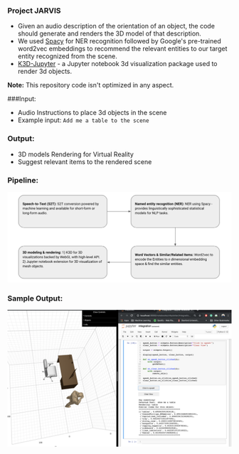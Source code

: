 ### Project JARVIS  
- Given an audio description of the orientation of an object, the code should generate and renders the 3D model of that description.  
- We used [Spacy](https://spacy.io/) for NER recognition followed by Google's pre-trained word2vec embeddings to recommend the relevant entities to our target entity recognized from the scene.  
- [K3D-Jupyter](https://k3d-jupyter.readthedocs.io) - a Jupyter notebook 3d visualization package used to render 3d objects.    

**Note:** This repository code isn't optimized in any aspect. 

###Input:  
- Audio Instructions to place 3d objects in the scene
- Example input: `Add me a table to the scene`  


### Output:  
- 3D models Rendering for Virtual Reality  
- Suggest relevant items to the rendered scene 

### Pipeline:
![alt text](./resources/Pipeline.png)  
  

### Sample Output:  
![alt text](./resources/4.png)  




